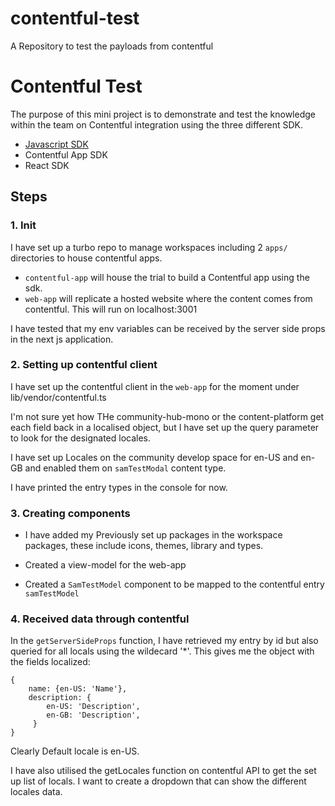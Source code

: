 # contentful-test

A Repository to test the payloads from contentful

# Contentful Test

The purpose of this mini project is to demonstrate and test the knowledge within the team on Contentful integration using the three different SDK.

- [Javascript SDK](https://github.com/contentful/contentful.js)
- Contentful App SDK
- React SDK

## Steps

### 1. Init

I have set up a turbo repo to manage workspaces including 2 `apps/` directories to house contentful apps.

- `contentful-app` will house the trial to build a Contentful app using the sdk.
- `web-app` will replicate a hosted website where the content comes from contentful. This will run on localhost:3001

I have tested that my env variables can be received by the server side props in the next js application.

### 2. Setting up contentful client

I have set up the contentful client in the `web-app` for the moment under lib/vendor/contentful.ts

I'm not sure yet how THe community-hub-mono or the content-platform get each field back in a localised object, but I have set up the query parameter to look for the designated locales.

I have set up Locales on the community develop space for en-US and en-GB and enabled them on `samTestModal` content type.

I have printed the entry types in the console for now.

### 3. Creating components

- I have added my Previously set up packages in the workspace packages, these include icons, themes, library and types.

- Created a view-model for the web-app

- Created a `SamTestModel` component to be mapped to the contentful entry `samTestModel`

### 4. Received data through contentful

In the `getServerSideProps` function, I have retrieved my entry by id but also queried for all locals using the wildecard '\*'. This gives me the object with the fields localized:

```
{
    name: {en-US: 'Name'},
    description: {
        en-US: 'Description',
        en-GB: 'Description',
     }
}
```

Clearly Default locale is en-US.

I have also utilised the getLocales function on contentful API to get the set up list of locals.
I want to create a dropdown that can show the different locales data.
